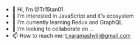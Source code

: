 - 👋 Hi, I’m @Tr15tan01
- 👀 I’m interested in JavaScript and it's ecosystem
- 🌱 I’m currently learning Redux and GraphQL
- 💞️ I’m looking to collaborate on ...
- 📫 How to reach me: t.varamashvili@gmail.com

<!---
Tr15tan01/Tr15tan01 is a ✨ special ✨ repository because its `README.md` (this file) appears on your GitHub profile.
You can click the Preview link to take a look at your changes.
--->
